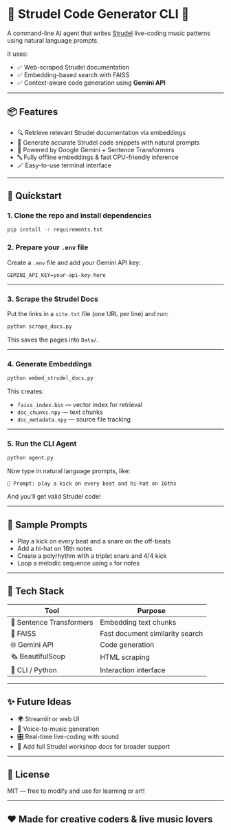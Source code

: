 # 🥝 Strudel Code Generator CLI 🎼

A command-line AI agent that writes [Strudel](https://strudel.cc/) live-coding music patterns using natural language prompts.

It uses:

* ✅ Web-scraped Strudel documentation
* ✅ Embedding-based search with FAISS
* ✅ Context-aware code generation using **Gemini API**

---

## 📦 Features

* 🔍 Retrieve relevant Strudel documentation via embeddings
* 🌹 Generate accurate Strudel code snippets with natural prompts
* 🧠 Powered by Google Gemini + Sentence Transformers
* 🔤 Fully offline embeddings & fast CPU-friendly inference
* 🪄 Easy-to-use terminal interface

---

## 🚀 Quickstart

### 1. Clone the repo and install dependencies

```bash
pip install -r requirements.txt
```

### 2. Prepare your `.env` file

Create a `.env` file and add your Gemini API key:

```
GEMINI_API_KEY=your-api-key-here
```
---

### 3. Scrape the Strudel Docs

Put the links in a `site.txt` file (one URL per line) and run:

```bash
python scrape_docs.py
```

This saves the pages into `Data/`.

---

### 4. Generate Embeddings

```bash
python embed_strudel_docs.py
```

This creates:

* `faiss_index.bin` — vector index for retrieval
* `doc_chunks.npy` — text chunks
* `doc_metadata.npy` — source file tracking

---

### 5. Run the CLI Agent

```bash
python agent.py
```

Now type in natural language prompts, like:

```
🧠 Prompt: play a kick on every beat and hi-hat on 16ths
```

And you’ll get valid Strudel code!

---

## 🧪 Sample Prompts

* Play a kick on every beat and a snare on the off-beats
* Add a hi-hat on 16th notes
* Create a polyrhythm with a triplet snare and 4/4 kick
* Loop a melodic sequence using `n` for notes

---

## 💠 Tech Stack

| Tool                     | Purpose                         |
| ------------------------ | ------------------------------- |
| 🧠 Sentence Transformers | Embedding text chunks           |
| 🔂 FAISS                 | Fast document similarity search |
| 🌐 Gemini API            | Code generation                 |
| 🗞 BeautifulSoup         | HTML scraping                   |
| 🧪 CLI / Python          | Interaction interface           |


---

## ✨ Future Ideas

* 🌍 Streamlit or web UI
* 🎤 Voice-to-music generation
* 🎛️ Real-time live-coding with sound
* 🔄 Add full Strudel workshop docs for broader support

---

## 📝 License

MIT — free to modify and use for learning or art!

---

## ❤️ Made for creative coders & live music lovers

